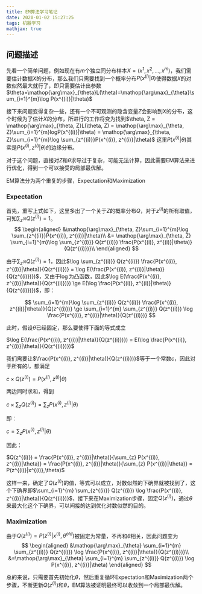 ```yaml
---
title: EM算法学习笔记
date: 2020-01-02 15:27:25
tags: 机器学习
mathjax: true
---
```


## 问题描述
先看一个简单问题，例如现在有$m$个独立同分布样本$X=(x^{1}, x^{2}, \dots,x^{m})$，我们需要估计数据$X$的分布，那么我们只需要找到一个概率分布$P(x^{(i)}|\theta)$使得数据$X$的对数似然最大就行了，即只需要估计出参数$\theta=\mathop{\arg\max}_{\theta}L(\theta)=\mathop{\arg\max}_{\theta}\sum_{i=1}^{m}\log P(x^{(i)}|\theta)$

接下来问题变得复杂一些，还有一个不可观测的隐含变量$Z$会影响到$X$的分布，这个时候为了估计$X$的分布，所进行的工作将变为找到$\theta, Z = \mathop{\arg\max}_{\theta, Z}L(\theta, Z) = \mathop{\arg\max}_{\theta, Z}\sum_{i=1}^{m}logP(x^{(i)}|\theta) = \mathop{\arg\max}_{\theta, Z}\sum_{i=1}^{m}\log \sum_{z^{(i)}}P(x^{(i)}, z^{(i)}|\theta)$
这里$P(x^{(i)}|\theta)$其实是$P(x^{(i)}, z^{(i)}|\theta)$的边缘分布。

对于这个问题，直接对$Z$和$\theta$求导过于复杂，可能无法计算，因此需要EM算法来进行优化，得到一个可以接受的局部最优解。

EM算法分为两个重复的步骤，Expectation和Maximization

### Expectation

首先，重写上式如下，这里多出了一个关于$Z$的概率分布$Q$，对于$z^{(i)}$的所有取值，可知$\sum_{z^{(i)}}Q(z^{(i)}) = 1$。
$$
\begin{aligned}
&\mathop{\arg\max}_{\theta, Z}\sum_{i=1}^{m}\log \sum_{z^{(i)}}P(x^{(i)}, z^{(i)}|\theta)\\
&= \mathop{\arg\max}_{\theta, Z} \sum_{i=1}^{m}\log \sum_{z^{(i)}} Q(z^{(i)}) \frac{P(x^{(i)}, z^{(i)}|\theta)}{Q(z^{(i)})}\\
\end{aligned}
$$

由于$\sum_{z^{(i)}}Q(z^{(i)}) = 1$，因此$\log \sum_{z^{(i)}} Q(z^{(i)}) \frac{P(x^{(i)}, z^{(i)}|\theta)}{Q(z^{(i)})} = \log E(\frac{P(x^{(i)}, z^{(i)}|\theta)}{Q(z^{(i)})})$，又由于$\log$为凸函数，因此$\log E(\frac{P(x^{(i)}, z^{(i)}|\theta)}{Q(z^{(i)})}) \ge E(\log \frac{P(x^{(i)}, z^{(i)}|\theta)}{Q(z^{(i)})})$，即：

$$
\sum_{i=1}^{m}\log \sum_{z^{(i)}} Q(z^{(i)}) \frac{P(x^{(i)}, z^{(i)}|\theta)}{Q(z^{(i)})} \ge \sum_{i=1}^{m} \sum_{z^{(i)}} Q(z^{(i)}) \log \frac{P(x^{(i)}, z^{(i)}|\theta)}{Q(z^{(i)})}
$$

此时，假设$\theta$已经固定，那么要使得下面的等式成立

$\log E(\frac{P(x^{(i)}, z^{(i)}|\theta)}{Q(z^{(i)})}) = E(\log \frac{P(x^{(i)}, z^{(i)}|\theta)}{Q(z^{(i)})})$

我们需要让$\frac{P(x^{(i)}, z^{(i)}|\theta)}{Q(z^{(i)})}$等于一个常数$c$，因此对于所有的$i$，都满足

$c \times Q(z^{(i)}) = P(x^{(i)}, z^{(i)}|\theta)$

两边同时求和，得到

$c \times \sum_{z} Q(z^{(i)}) = \sum_{z} P(x^{(i)}, z^{(i)}|\theta)$

即：

$c = \sum_{z} P(x^{(i)}, z^{(i)}|\theta)$

因此：

$Q(z^{(i)}) = \frac{P(x^{(i)}, z^{(i)}|\theta)}{\sum_{z} P(x^{(i)}, z^{(i)}|\theta)} = \frac{P(x^{(i)}, z^{(i)}|\theta)}{\sum_{z} P(x^{(i)}|\theta)} = P(z^{(i)}|x^{(i)},\theta)$

这样一来，确定了$Q(z^{(i)})$的值，等式可以成立，对数似然的下确界就被找到了，这个下确界即$\sum_{i=1}^{m} \sum_{z^{(i)}} Q(z^{(i)}) \log \frac{P(x^{(i)}, z^{(i)}|\theta)}{Q(z^{(i)})}$，接下来在Maximization步骤，固定$Q(z^{(i)})$，通过$\theta$来最大化这个下确界，可以间接的达到优化对数似然的目的。

### Maximization
由于$Q(z^{(i)}) = P(z^{(i)}|x^{(i)},\theta^{old})$被固定为常量，不再和$\theta$相关，因此问题变为
$$
\begin{aligned}
&\mathop{\arg\max}_{\theta} \sum_{i=1}^{m} \sum_{z^{(i)}} Q(z^{(i)}) \log \frac{P(x^{(i)}, z^{(i)}|\theta)}{Q(z^{(i)})}\\
&=\mathop{\arg\max}_{\theta} \sum_{i=1}^{m} \sum_{z^{(i)}} Q(z^{(i)}) \log P(x^{(i)}, z^{(i)}|\theta)
\end{aligned}
$$

总的来说，只需要首先初始化$\theta$，然后重复循环Expectation和Maximization两个步骤，不断更新$Q(z^{(i)})$和$\theta$，EM算法被证明最终可以收敛到一个局部最优解。
